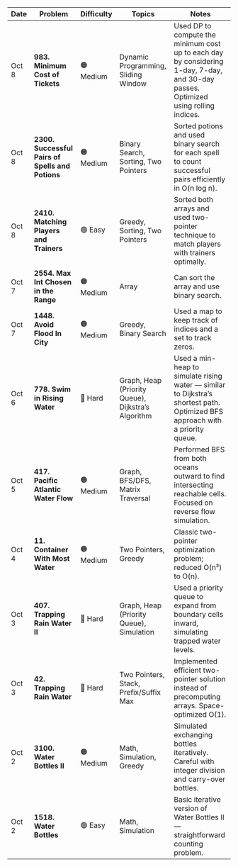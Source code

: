 | Date  | Problem                                          | Difficulty | Topics                                             | Notes                                                                                                                               |
| ----- | ------------------------------------------------ | ---------- | -------------------------------------------------- | ----------------------------------------------------------------------------------------------------------------------------------- |
| Oct 8 | **983. Minimum Cost of Tickets**                 | 🟠 Medium  | Dynamic Programming, Sliding Window                | Used DP to compute the minimum cost up to each day by considering 1-day, 7-day, and 30-day passes. Optimized using rolling indices. |
| Oct 8 | **2300. Successful Pairs of Spells and Potions** | 🟠 Medium  | Binary Search, Sorting, Two Pointers               | Sorted potions and used binary search for each spell to count successful pairs efficiently in O(n log n).                           |
| Oct 8 | **2410. Matching Players and Trainers**          | 🟢 Easy    | Greedy, Sorting, Two Pointers                      | Sorted both arrays and used two-pointer technique to match players with trainers optimally.                                         |
| Oct 7 | **2554. Max Int Chosen in the Range**            | 🟠 Medium  | Array                                              | Can sort the array and use binary search.                                                                                           |
| Oct 7 | **1448. Avoid Flood In City**                    | 🟠 Medium  | Greedy, Binary Search                              | Used a map to keep track of indices and a set to track zeros.                                                                       |
| Oct 6 | **778. Swim in Rising Water**                    | 🔴 Hard    | Graph, Heap (Priority Queue), Dijkstra’s Algorithm | Used a min-heap to simulate rising water — similar to Dijkstra’s shortest path. Optimized BFS approach with a priority queue.       |
| Oct 5 | **417. Pacific Atlantic Water Flow**             | 🟠 Medium  | Graph, BFS/DFS, Matrix Traversal                   | Performed BFS from both oceans outward to find intersecting reachable cells. Focused on reverse flow simulation.                    |
| Oct 4 | **11. Container With Most Water**                | 🟠 Medium  | Two Pointers, Greedy                               | Classic two-pointer optimization problem; reduced O(n²) to O(n).                                                                    |
| Oct 3 | **407. Trapping Rain Water II**                  | 🔴 Hard    | Graph, Heap (Priority Queue), Simulation           | Used a priority queue to expand from boundary cells inward, simulating trapped water levels.                                        |
| Oct 3 | **42. Trapping Rain Water**                      | 🔴 Hard    | Two Pointers, Stack, Prefix/Suffix Max             | Implemented efficient two-pointer solution instead of precomputing arrays. Space-optimized O(1).                                    |
| Oct 2 | **3100. Water Bottles II**                       | 🟠 Medium  | Math, Simulation, Greedy                           | Simulated exchanging bottles iteratively. Careful with integer division and carry-over bottles.                                     |
| Oct 2 | **1518. Water Bottles**                          | 🟢 Easy    | Math, Simulation                                   | Basic iterative version of Water Bottles II — straightforward counting problem.                                                     |
